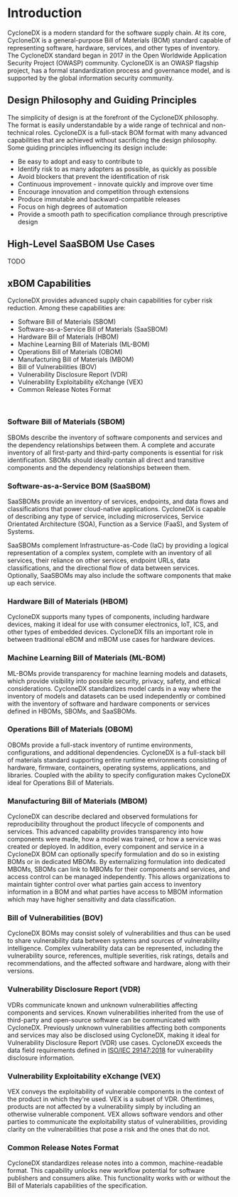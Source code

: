 # Introduction
CycloneDX is a modern standard for the software supply chain. At its core, CycloneDX is a general-purpose Bill of
Materials (BOM) standard capable of representing software, hardware, services, and other types of inventory. The CycloneDX
standard began in 2017 in the Open Worldwide Application Security Project (OWASP) community. CycloneDX is an OWASP
flagship project, has a formal standardization process and governance model, and is supported by the global information
security community.

## Design Philosophy and Guiding Principles
The simplicity of design is at the forefront of the CycloneDX philosophy. The format is easily understandable by a wide
range of technical and non-technical roles. CycloneDX is a full-stack BOM format with many advanced capabilities that
are achieved without sacrificing the design philosophy. Some guiding principles influencing its design include:

* Be easy to adopt and easy to contribute to
* Identify risk to as many adopters as possible, as quickly as possible
* Avoid blockers that prevent the identification of risk
* Continuous improvement - innovate quickly and improve over time
* Encourage innovation and competition through extensions
* Produce immutable and backward-compatible releases
* Focus on high degrees of automation
* Provide a smooth path to specification compliance through prescriptive design

## High-Level SaaSBOM Use Cases

TODO

## xBOM Capabilities
CycloneDX provides advanced supply chain capabilities for cyber risk reduction. Among these capabilities are:

* Software Bill of Materials (SBOM)
* Software-as-a-Service Bill of Materials (SaaSBOM)
* Hardware Bill of Materials (HBOM)
* Machine Learning Bill of Materials (ML-BOM)
* Operations Bill of Materials (OBOM)
* Manufacturing Bill of Materials (MBOM)
* Bill of Vulnerabilities (BOV)
* Vulnerability Disclosure Report (VDR)
* Vulnerability Exploitability eXchange (VEX)
* Common Release Notes Format

<div style="page-break-after: always; visibility: hidden">
\newpage
</div>

### Software Bill of Materials (SBOM)
SBOMs describe the inventory of software components and services and the dependency relationships between them.
A complete and accurate inventory of all first-party and third-party components is essential for risk identification.
SBOMs should ideally contain all direct and transitive components and the dependency relationships between them.

### Software-as-a-Service BOM (SaaSBOM)
SaaSBOMs provide an inventory of services, endpoints, and data flows and classifications that power cloud-native applications.
CycloneDX is capable of describing any type of service, including microservices, Service Orientated Architecture (SOA),
Function as a Service (FaaS), and System of Systems.

SaaSBOMs complement Infrastructure-as-Code (IaC) by providing a logical representation of a complex system, complete
with an inventory of all services, their reliance on other services, endpoint URLs, data classifications, and the directional
flow of data between services. Optionally, SaaSBOMs may also include the software components that make up each service.

### Hardware Bill of Materials (HBOM)
CycloneDX supports many types of components, including hardware devices, making it ideal for use with consumer
electronics, IoT, ICS, and other types of embedded devices. CycloneDX fills an important role in between traditional
eBOM and mBOM use cases for hardware devices.

###  Machine Learning Bill of Materials (ML-BOM)
ML-BOMs provide transparency for machine learning models and datasets, which provide visibility into possible security,
privacy, safety, and ethical considerations. CycloneDX standardizes model cards in a way where the inventory of models
and datasets can be used independently or combined with the inventory of software and hardware components or services
defined in HBOMs, SBOMs, and SaaSBOMs.

### Operations Bill of Materials (OBOM)
OBOMs provide a full-stack inventory of runtime environments, configurations, and additional dependencies. CycloneDX is a
full-stack bill of materials standard supporting entire runtime environments consisting of hardware, firmware, containers,
operating systems, applications, and libraries. Coupled with the ability to specify configuration makes CycloneDX
ideal for Operations Bill of Materials.

### Manufacturing Bill of Materials (MBOM)
CycloneDX can describe declared and observed formulations for reproducibility throughout the product lifecycle of components
and services. This advanced capability provides transparency into how components were made, how a model was trained, or
how a service was created or deployed. In addition, every component and service in a CycloneDX BOM can optionally specify
formulation and do so in existing BOMs or in dedicated MBOMs. By externalizing formulation into dedicated MBOMs, SBOMs
can link to MBOMs for their components and services, and access control can be managed independently. This allows
organizations to maintain tighter control over what parties gain access to inventory information in a BOM and what parties
have access to MBOM information which may have higher sensitivity and data classification.

### Bill of Vulnerabilities (BOV)
CycloneDX BOMs may consist solely of vulnerabilities and thus can be used to share vulnerability data between systems
and sources of vulnerability intelligence. Complex vulnerability data can be represented, including the vulnerability
source, references, multiple severities, risk ratings, details and recommendations, and the affected software and
hardware, along with their versions.

### Vulnerability Disclosure Report (VDR)
VDRs communicate known and unknown vulnerabilities affecting components and services. Known vulnerabilities inherited
from the use of third-party and open-source software can be communicated with CycloneDX. Previously unknown vulnerabilities
affecting both components and services may also be disclosed using CycloneDX, making it ideal for Vulnerability Disclosure
Report (VDR) use cases. CycloneDX exceeds the data field requirements defined in
[ISO/IEC 29147:2018](https://www.iso.org/standard/72311.html) for vulnerability disclosure information.

### Vulnerability Exploitability eXchange (VEX)
VEX conveys the exploitability of vulnerable components in the context of the product in which they're used. VEX is a
subset of VDR. Oftentimes, products are not affected by a vulnerability simply by including an otherwise vulnerable
component. VEX allows software vendors and other parties to communicate the exploitability status of vulnerabilities,
providing clarity on the vulnerabilities that pose a risk and the ones that do not.

### Common Release Notes Format
CycloneDX standardizes release notes into a common, machine-readable format. This capability unlocks new workflow
potential for software publishers and consumers alike. This functionality works with or without the Bill of Materials
capabilities of the specification.


<div style="page-break-after: always; visibility: hidden">
\newpage
</div>
